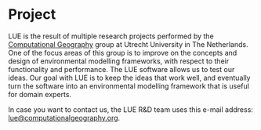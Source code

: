 # Project

LUE is the result of multiple research projects performed by the [Computational
Geography](https://www.computationalgeography.org) group at Utrecht University in The Netherlands. One of the
focus areas of this group is to improve on the concepts and design of environmental modelling frameworks, with
respect to their functionality and performance. The LUE software allows us to test our ideas. Our goal with
LUE is to keep the ideas that work well, and eventually turn the software into an environmental modelling
framework that is useful for domain experts.

In case you want to contact us, the LUE R&D team uses this e-mail address: lue@computationalgeography.org.

